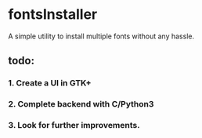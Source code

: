 # fontsInstaller
A simple utility to install multiple fonts without any hassle.

## todo:
### 1. Create a UI in GTK+
### 2. Complete backend with C/Python3
### 3. Look for further improvements.
